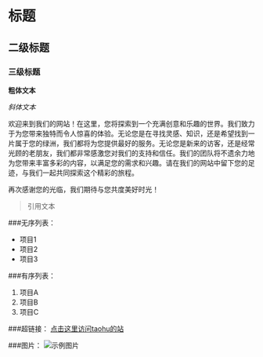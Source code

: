 # 标题

## 二级标题

### 三级标题

**粗体文本**

*斜体文本*

欢迎来到我们的网站！在这里，您将探索到一个充满创意和乐趣的世界。我们致力于为您带来独特而令人惊喜的体验。无论您是在寻找灵感、知识，还是希望找到一片属于您的绿洲，我们都将为您提供最好的服务。无论您是新来的访客，还是经常光顾的老朋友，我们都非常感激您对我们的支持和信任。我们的团队将不遗余力地为您带来丰富多彩的内容，以满足您的需求和兴趣。请在我们的网站中留下您的足迹，与我们一起共同探索这个精彩的旅程。

再次感谢您的光临，我们期待与您共度美好时光！

> 引用文本


###无序列表：
- 项目1
- 项目2
- 项目3

###有序列表：
1. 项目A
2. 项目B
3. 项目C


###超链接：
[点击这里访问taohu的站](https://www.henryxu.ink/)

###图片：
![示例图片](https://henryxu.netlify.app/images/1655785778114.jpg)
